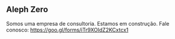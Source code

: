## Aleph Zero

Somos uma empresa de consultoria. Estamos em construção. Fale conosco: https://goo.gl/forms/iTr9XOIdZ2KCxtcx1
